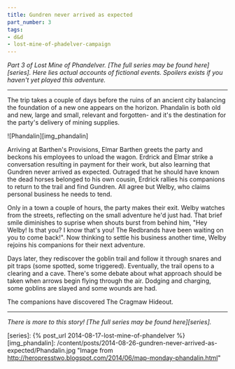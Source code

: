 ```yaml
---
title: Gundren never arrived as expected
part_number: 3
tags:
- d&d
- lost-mine-of-phadelver-campaign
---
```


_Part 3 of Lost Mine of Phandelver. [The full series may be found here][series]. Here lies actual accounts of fictional events. Spoilers exists if you haven't yet played this adventure._

---

The trip takes a couple of days before the ruins of an ancient city balancing the foundation of a new one appears on the horizon. Phandalin is both old and new, large and small, relevant and forgotten- and it's the destination for the party's delivery of mining supplies.

![Phandalin][img_phandalin]

Arriving at Barthen's Provisions, Elmar Barthen greets the party and beckons his employees to unload the wagon. Erdrick and Elmar strike a conversation resulting in payment for their work, but also learning that Gundren never arrived as expected. Outraged that he should have known the dead horses belonged to his own cousin, Erdrick rallies his companions to return to the trail and find Gundren. All agree but Welby, who claims personal business he needs to tend.

Only in a town a couple of hours, the party makes their exit. Welby watches from the streets, reflecting on the small adventure he'd just had. That brief smile diminishes to suprise when shouts burst from behind him, "Hey Welby! Is that you? I know that's you! The Redbrands have been waiting on you to come back!". Now thinking to settle his business another time, Welby rejoins his companions for their next adventure. 

Days later, they rediscover the goblin trail and follow it through snares and pit traps (some spotted, some triggered). Eventually, the trail opens to a clearing and a cave. There's some debate about what approach should be taken when arrows begin flying through the air. Dodging and charging, some goblins are slayed and some wounds are had. 

The companions have discovered The Cragmaw Hideout.

--- 

_There is more to this story! [The full series may be found here][series]._

[series]: {% post_url 2014-08-17-lost-mine-of-phandelver %}
[img_phandalin]: /content/posts/2014-08-26-gundren-never-arrived-as-expected/Phandalin.jpg "Image from http://heropresstwo.blogspot.com/2014/06/map-monday-phandalin.html"

